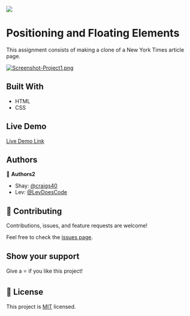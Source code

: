![](https://img.shields.io/badge/Microverse-blueviolet)

# Positioning and Floating Elements

This assignment consists of making a clone of a New York Times article page.

[![Screenshot-Project1.png](https://i.postimg.cc/j5MMVjLG/Screenshot-Project1.png)](https://postimg.cc/FdJy3NbZ)

## Built With

- HTML
- CSS

## Live Demo

[Live Demo Link](https://craigs40.github.io/project1_shay-lev/)


## Authors

👤 **Authors2**

- Shay: [@craigs40](https://github.com/craigs40)
- Lev: [@LevDoesCode](https://github.com/LevDoesCode)


## 🤝 Contributing

Contributions, issues, and feature requests are welcome!

Feel free to check the [issues page](https://github.com/github/hub/issues).

## Show your support

Give a ⭐️ if you like this project!


## 📝 License

This project is [MIT](https://opensource.org/licenses/MIT) licensed.
